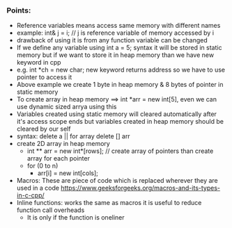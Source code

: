 ### Points: 
- Reference variables means access same memory with different names
- example: int& j = i; // j is reference variable of memory accessed by i
- drawback of using it is from any function variable can be changed
- If we define any variable using int a = 5; syntax it will be stored in static memory but if we want to store it in heap memory than we have new keyword in cpp
- e.g. int *ch = new char; new keyword returns address so we have to use pointer to access it
- Above example we create 1 byte in heap memory & 8 bytes of pointer in static memory
- To create array in heap memory ==> int *arr = new int[5], even we can use dynamic sized arrya using this
- Variables created using static memory will cleared automatically after it's access scope ends but variables created in heap memory should be cleared by our self
- syntax: delete a || for array delete [] arr
- create 2D array in heap memory
  - int ** arr = new int*[rows]; // create array of pointers than create array for each pointer
  - for (0 to n) 
    - arr[i] = new int[cols];
- Macros: These are piece of code which is replaced wherever they are used in a code https://www.geeksforgeeks.org/macros-and-its-types-in-c-cpp/
- Inline functions: works the same as macros it is useful to reduce function call overheads
  - It is only if the function is oneliner
